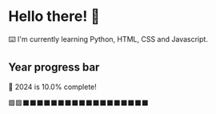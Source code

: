 # Hello there! 👋

⌨️ I'm currently learning Python, HTML, CSS and Javascript.

## Year progress bar

📅 2024 is 10.0% complete!

🟩🟩⬛⬛⬛⬛⬛⬛⬛⬛⬛⬛⬛⬛⬛⬛⬛⬛⬛⬛
